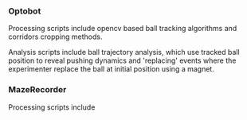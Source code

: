 
### Optobot

Processing scripts include opencv based ball tracking algorithms and corridors cropping methods.

Analysis scripts include ball trajectory analysis, which use tracked ball position to reveal pushing dynamics and 'replacing' events where the experimenter replace the ball at initial position using a magnet.

### MazeRecorder

Processing scripts include 